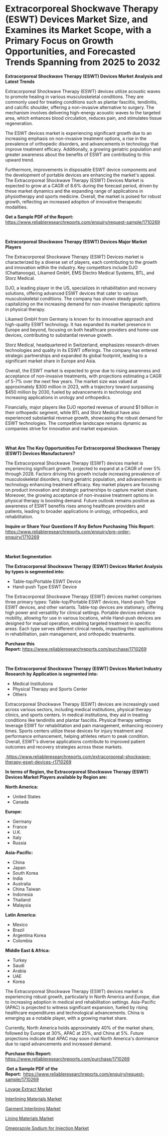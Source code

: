 <p><h1>Extracorporeal Shockwave Therapy (ESWT) Devices Market Size, and Examines its Market Scope, with a Primary Focus on Growth Opportunities, and Forecasted Trends Spanning from 2025 to 2032</h1></p><p><strong>Extracorporeal Shockwave Therapy (ESWT) Devices Market Analysis and Latest Trends</strong></p>
<p><p>Extracorporeal Shockwave Therapy (ESWT) devices utilize acoustic waves to promote healing in various musculoskeletal conditions. They are commonly used for treating conditions such as plantar fasciitis, tendinitis, and calcific shoulder, offering a non-invasive alternative to surgery. The mechanism involves delivering high-energy acoustic waves to the targeted area, which enhances blood circulation, reduces pain, and stimulates tissue regeneration.</p><p>The ESWT devices market is experiencing significant growth due to an increasing emphasis on non-invasive treatment options, a rise in the prevalence of orthopedic disorders, and advancements in technology that improve treatment efficacy. Additionally, a growing geriatric population and greater awareness about the benefits of ESWT are contributing to this upward trend.</p><p>Furthermore, improvements in disposable ESWT device components and the development of portable devices are enhancing the market's appeal. The Extracorporeal Shockwave Therapy (ESWT) Devices Market is expected to grow at a CAGR of 8.6% during the forecast period, driven by these market dynamics and the expanding range of applications in physiotherapy and sports medicine. Overall, the market is poised for robust growth, reflecting an increased adoption of innovative therapeutic modalities.</p></p>
<p><strong>Get a Sample PDF of the Report:&nbsp;</strong> <a href="https://www.reliableresearchreports.com/enquiry/request-sample/1710269?utm_campaign=83&utm_medium=2&utm_source=Github&utm_content=ia&utm_term=27032025&utm_id=extracorporeal-shockwave-therapy-eswt-devices">https://www.reliableresearchreports.com/enquiry/request-sample/1710269</a></p>
<p>&nbsp;</p>
<p><strong>Extracorporeal Shockwave Therapy (ESWT) Devices Major Market Players</strong></p>
<p><p>The Extracorporeal Shockwave Therapy (ESWT) Devices market is characterized by a diverse set of players, each contributing to the growth and innovation within the industry. Key competitors include DJO (Chattanooga), Likamed GmbH, EMS Electro Medical Systems, BTL, and Storz Medical.</p><p>DJO, a leading player in the US, specializes in rehabilitation and recovery solutions, offering advanced ESWT devices that cater to various musculoskeletal conditions. The company has shown steady growth, capitalizing on the increasing demand for non-invasive therapeutic options in physical therapy.</p><p>Likamed GmbH from Germany is known for its innovative approach and high-quality ESWT technology. It has expanded its market presence in Europe and beyond, focusing on both healthcare providers and home-use devices, contributing to substantial revenue growth.</p><p>Storz Medical, headquartered in Switzerland, emphasizes research-driven technologies and quality in its ESWT offerings. The company has entered strategic partnerships and expanded its global footprint, leading to a significant market share in Europe and Asia.</p><p>Overall, the ESWT market is expected to grow due to rising awareness and acceptance of non-invasive treatments, with projections estimating a CAGR of 5-7% over the next few years. The market size was valued at approximately $300 million in 2023, with a trajectory toward surpassing $450 million by 2030, fueled by advancements in technology and increasing applications in urology and orthopedics.</p><p>Financially, major players like DJO reported revenue of around $1 billion in their orthopedic segment, while BTL and Storz Medical have also experienced substantial revenue growth, showcasing the robust demand for ESWT technologies. The competitive landscape remains dynamic as companies strive for innovation and market expansion.</p></p>
<p>&nbsp;</p>
<p><strong>What Are The Key Opportunities For Extracorporeal Shockwave Therapy (ESWT) Devices Manufacturers?</strong></p>
<p><p>The Extracorporeal Shockwave Therapy (ESWT) devices market is experiencing significant growth, projected to expand at a CAGR of over 5% through 2028. Factors driving this growth include increasing prevalence of musculoskeletal disorders, rising geriatric population, and advancements in technology enhancing treatment efficacy. Key market players are focusing on product innovation and strategic partnerships to capture market share. Moreover, the growing acceptance of non-invasive treatment options in physical therapy is boosting demand. Future outlook remains positive as awareness of ESWT benefits rises among healthcare providers and patients, leading to broader applications in urology, orthopedics, and rehabilitation.</p></p>
<p><strong>Inquire or Share Your Questions If Any Before Purchasing This Report:</strong> <a href="https://www.reliableresearchreports.com/enquiry/pre-order-enquiry/1710269?utm_campaign=83&utm_medium=2&utm_source=Github&utm_content=ia&utm_term=27032025&utm_id=extracorporeal-shockwave-therapy-eswt-devices">https://www.reliableresearchreports.com/enquiry/pre-order-enquiry/1710269</a></p>
<p>&nbsp;</p>
<p><strong>Market Segmentation</strong></p>
<p><strong>The Extracorporeal Shockwave Therapy (ESWT) Devices Market Analysis by types is segmented into:</strong></p>
<p><ul><li>Table-top/Portable ESWT Device</li><li>Hand-push Type ESWT Device</li></ul></p>
<p><p>The Extracorporeal Shockwave Therapy (ESWT) devices market comprises three primary types: Table-top/Portable ESWT devices, Hand-push Type ESWT devices, and other variants. Table-top devices are stationary, offering high power and versatility for clinical settings. Portable devices enhance mobility, allowing for use in various locations, while Hand-push devices are designed for manual operation, enabling targeted treatment in specific areas. Each type serves different clinical needs, impacting their applications in rehabilitation, pain management, and orthopedic treatments.</p></p>
<p><strong>Purchase this Report:&nbsp;</strong><a href="https://www.reliableresearchreports.com/purchase/1710269?utm_campaign=83&utm_medium=2&utm_source=Github&utm_content=ia&utm_term=27032025&utm_id=extracorporeal-shockwave-therapy-eswt-devices">https://www.reliableresearchreports.com/purchase/1710269</a></p>
<p>&nbsp;</p>
<p><strong>The Extracorporeal Shockwave Therapy (ESWT) Devices Market Industry Research by Application is segmented into:</strong></p>
<p><ul><li>Medical Institutions</li><li>Physical Therapy and Sports Center</li><li>Others</li></ul></p>
<p><p>Extracorporeal Shockwave Therapy (ESWT) devices are increasingly used across various sectors, including medical institutions, physical therapy clinics, and sports centers. In medical institutions, they aid in treating conditions like tendinitis and plantar fasciitis. Physical therapy settings leverage ESWT for rehabilitation and pain management, enhancing recovery times. Sports centers utilize these devices for injury treatment and performance enhancement, helping athletes return to peak condition. Overall, ESWT's diverse applications contribute to improved patient outcomes and recovery strategies across these markets.</p></p>
<p><a href="https://www.reliableresearchreports.com/extracorporeal-shockwave-therapy-eswt-devices-r1710269?utm_campaign=83&utm_medium=2&utm_source=Github&utm_content=ia&utm_term=27032025&utm_id=extracorporeal-shockwave-therapy-eswt-devices">&nbsp;https://www.reliableresearchreports.com/extracorporeal-shockwave-therapy-eswt-devices-r1710269</a></p>
<p><strong>In terms of Region, the Extracorporeal Shockwave Therapy (ESWT) Devices Market Players available by Region are:</strong></p>
<p>
    <p> <strong> North America: </strong>
        <ul>
            <li>United States</li>
            <li>Canada</li>
        </ul>
        </p> 
    <p> <strong> Europe: </strong>
        <ul>
            <li>Germany</li>
            <li>France</li>
            <li>U.K.</li>
            <li>Italy</li>
            <li>Russia</li>
        </ul>
        </p> 
    <p> <strong> Asia-Pacific: </strong>
        <ul>
            <li>China</li>
            <li>Japan</li>
            <li>South Korea</li>
            <li>India</li>
            <li>Australia</li>
            <li>China Taiwan</li>
            <li>Indonesia</li>
            <li>Thailand</li>
            <li>Malaysia</li>
        </ul>
        </p> 
    <p> <strong> Latin America: </strong>
        <ul>
            <li>Mexico</li>
            <li>Brazil</li>
            <li>Argentina Korea</li>
            <li>Colombia</li>
        </ul>
        </p> 
    <p> <strong> Middle East & Africa: </strong>
        <ul>
            <li>Turkey</li>
            <li>Saudi</li>
            <li>Arabia</li>
            <li>UAE</li>
            <li>Korea</li>
        </ul>
    </p>
    </p>
<p><p>The Extracorporeal Shockwave Therapy (ESWT) devices market is experiencing robust growth, particularly in North America and Europe, due to increasing adoption in medical and rehabilitation settings. Asia-Pacific (APAC) is projected to witness significant expansion, fueled by rising healthcare expenditures and technological advancements. China is emerging as a notable player, with a growing market share. </p><p>Currently, North America holds approximately 40% of the market share, followed by Europe at 30%, APAC at 25%, and China at 5%. Future projections indicate that APAC may soon rival North America's dominance due to rapid advancements and increased demand.</p></p>
<p><strong>Purchase this Report: </strong><a href="https://www.reliableresearchreports.com/purchase/1710269?utm_campaign=83&utm_medium=2&utm_source=Github&utm_content=ia&utm_term=27032025&utm_id=extracorporeal-shockwave-therapy-eswt-devices">https://www.reliableresearchreports.com/purchase/1710269</a></p>
<p>&nbsp;<strong>Get a Sample PDF of the Report:&nbsp;&nbsp;</strong><a href="https://www.reliableresearchreports.com/enquiry/request-sample/1710269?utm_campaign=83&utm_medium=2&utm_source=Github&utm_content=ia&utm_term=27032025&utm_id=extracorporeal-shockwave-therapy-eswt-devices">https://www.reliableresearchreports.com/enquiry/request-sample/1710269</a></p>
<p><strong></strong></p>
<p><p><a href="https://github.com/rakowpleetj1/Market-Research-Report-List-1/blob/main/lovage-extract-market.md?utm_campaign=83&utm_medium=2&utm_source=Github&utm_content=ia&utm_term=27032025&utm_id=extracorporeal-shockwave-therapy-eswt-devices">Lovage Extract Market</a></p><p><a href="https://github.com/uripeachrii/Market-Research-Report-List-1/blob/main/interlining-materials-market.md?utm_campaign=83&utm_medium=2&utm_source=Github&utm_content=ia&utm_term=27032025&utm_id=extracorporeal-shockwave-therapy-eswt-devices">Interlining Materials Market</a></p><p><a href="https://github.com/janotjuljo/Market-Research-Report-List-1/blob/main/garment-interlining-market.md?utm_campaign=83&utm_medium=2&utm_source=Github&utm_content=ia&utm_term=27032025&utm_id=extracorporeal-shockwave-therapy-eswt-devices">Garment Interlining Market</a></p><p><a href="https://github.com/laingragle95/Market-Research-Report-List-1/blob/main/lining-materials-market.md?utm_campaign=83&utm_medium=2&utm_source=Github&utm_content=ia&utm_term=27032025&utm_id=extracorporeal-shockwave-therapy-eswt-devices">Lining Materials Market</a></p><p><a href="https://github.com/baheraennika/Market-Research-Report-List-1/blob/main/omeprazole-sodium-for-injection-market.md?utm_campaign=83&utm_medium=2&utm_source=Github&utm_content=ia&utm_term=27032025&utm_id=extracorporeal-shockwave-therapy-eswt-devices">Omeprazole Sodium for Injection Market</a></p></p>